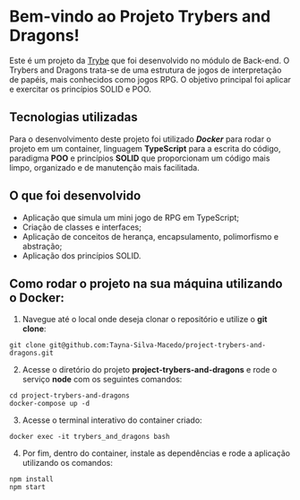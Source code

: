 # Bem-vindo ao Projeto Trybers and Dragons!

Este é um projeto da [Trybe](https://www.betrybe.com/) que foi desenvolvido no módulo de Back-end. 
O Trybers and Dragons trata-se de uma estrutura de jogos de interpretação de papéis, mais conhecidos como jogos RPG.
O objetivo principal foi aplicar e exercitar os princípios SOLID e POO.

## Tecnologias utilizadas

Para o desenvolvimento deste projeto foi utilizado ***Docker*** para rodar o projeto em um container, linguagem **TypeScript** para a escrita do código, paradigma **POO** e princípios **SOLID** que proporcionam um código mais limpo, organizado e de manutenção mais facilitada.

## O que foi desenvolvido

  - Aplicação que simula um mini jogo de RPG em TypeScript;
  - Criação de classes e interfaces;
  - Aplicação de conceitos de herança, encapsulamento, polimorfismo e abstração;
  - Aplicação dos princípios SOLID.

## Como rodar o projeto na sua máquina utilizando o Docker:

1. Navegue até o local onde deseja clonar o repositório e utilize o **git clone**:
```
git clone git@github.com:Tayna-Silva-Macedo/project-trybers-and-dragons.git
```

2. Acesse o diretório do projeto **project-trybers-and-dragons** e rode o serviço **node** com os seguintes comandos:
```
cd project-trybers-and-dragons
docker-compose up -d
```

3. Acesse o terminal interativo do container criado:
```
docker exec -it trybers_and_dragons bash
```

4. Por fim, dentro do container, instale as dependências e rode a aplicação utilizando os comandos:
```
npm install
npm start
```
